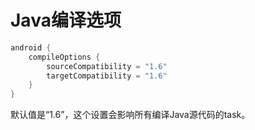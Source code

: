 # Java编译选项
``` groovy
android {
    compileOptions {
        sourceCompatibility = "1.6"
        targetCompatibility = "1.6"
    }
}
```
默认值是“1.6”，这个设置会影响所有编译Java源代码的task。
